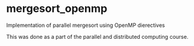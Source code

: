 # mergesort_openmp
Implementation of parallel mergesort using OpenMP dierectives <br>

This was done as a part of the parallel and distributed computing course.
